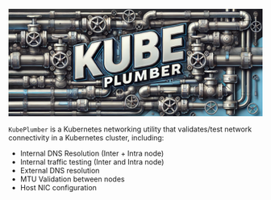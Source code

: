 ![img](./images/logo.png)

`KubePlumber` is a Kubernetes networking utility that validates/test network connectivity in a Kubernetes cluster, including:

* Internal DNS Resolution (Inter + Intra node)
* Internal traffic testing (Inter and Intra node)
* External DNS resolution
* MTU Validation between nodes
* Host NIC configuration